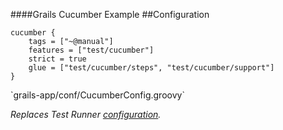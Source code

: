 ####Grails Cucumber Example
##Configuration

	cucumber {
		tags = ["~@manual"]
		features = ["test/cucumber"]
		strict = true
		glue = ["test/cucumber/steps", "test/cucumber/support"]
	}

<p class="fragment roll-in">`grails-app/conf/CucumberConfig.groovy`</p>

<p class="fragment roll-in"><em>Replaces Test Runner <a href="/cuke-talk/#/5/3">configuration</a>.</em></p>